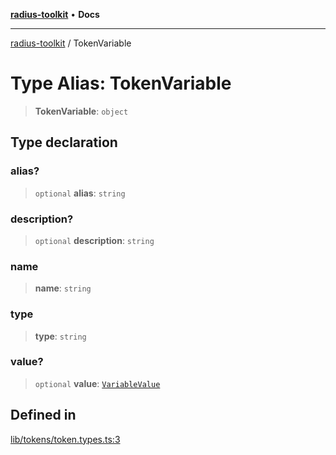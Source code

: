 [**radius-toolkit**](../README.md) • **Docs**

***

[radius-toolkit](../globals.md) / TokenVariable

# Type Alias: TokenVariable

> **TokenVariable**: `object`

## Type declaration

### alias?

> `optional` **alias**: `string`

### description?

> `optional` **description**: `string`

### name

> **name**: `string`

### type

> **type**: `string`

### value?

> `optional` **value**: [`VariableValue`](VariableValue.md)

## Defined in

[lib/tokens/token.types.ts:3](https://github.com/rangle/radius-token-tango/blob/0fa25351e79af51a833bcebadbd83e27a9791a4f/packages/radius-toolkit/src/lib/tokens/token.types.ts#L3)
